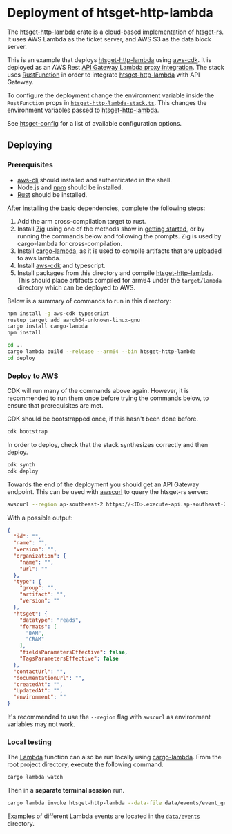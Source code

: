 # Deployment of htsget-http-lambda

The [htsget-http-lambda] crate is a cloud-based implementation of [htsget-rs]. It uses AWS Lambda as the ticket server, and AWS S3 as the data block server. 

This is an example that deploys [htsget-http-lambda] using [aws-cdk]. It is deployed as an AWS Rest [API Gateway Lambda proxy 
integration][aws-api-gateway]. The stack uses [RustFunction][rust-function] in order to integrate [htsget-http-lambda]
with API Gateway.

To configure the deployment change the environment variable inside the `RustFunction` props in 
[`htsget-http-lambda-stack.ts`][htsget-http-lambda-stack]. This changes the environment variables passed to [htsget-http-lambda].

See [htsget-config] for a list of available configuration options.

[htsget-rs]: https://github.com/umccr/htsget-rs
[htsget-http-lambda]: ../htsget-http-lambda
[htsget-config]: ../htsget-config
[htsget-http-lambda-stack]: lib/htsget-http-lambda-stack.ts
[aws-cdk]: https://docs.aws.amazon.com/cdk/v2/guide/getting_started.html
[aws-api-gateway]: https://docs.aws.amazon.com/apigateway/latest/developerguide/set-up-lambda-proxy-integrations.html
[rust-function]: https://www.npmjs.com/package/rust.aws-cdk-lambda

## Deploying

### Prerequisites

* [aws-cli] should installed and authenticated in the shell.
* Node.js and [npm] should be installed.
* [Rust][rust] should be installed.

After installing the basic dependencies, complete the following steps:

1. Add the arm cross-compilation target to rust.
3. Install [Zig][zig] using one of the methods show in [getting started][zig-getting-started], or by running the commands below and following the prompts. Zig is used by cargo-lambda for cross-compilation.
2. Install [cargo-lambda], as it is used to compile artifacts that are uploaded to aws lambda.
4. Install [aws-cdk] and typescript.
4. Install packages from this directory and compile [htsget-http-lambda]. This should place artifacts compiled for arm64 under the `target/lambda` directory which can be deployed to AWS.

Below is a summary of commands to run in this directory:

```sh
npm install -g aws-cdk typescript
rustup target add aarch64-unknown-linux-gnu
cargo install cargo-lambda
npm install

cd ..
cargo lambda build --release --arm64 --bin htsget-http-lambda
cd deploy
```

[aws-cdk]: https://docs.aws.amazon.com/cdk/v2/guide/getting_started.html
[aws-cli]: https://docs.aws.amazon.com/cli/latest/userguide/getting-started-install.html
[npm]: https://docs.npmjs.com/downloading-and-installing-node-js-and-npm
[rust]: https://www.rust-lang.org/tools/install
[zig]: https://ziglang.org/
[zig-getting-started]: https://ziglang.org/learn/getting-started/

### Deploy to AWS

CDK will run many of the commands above again. However, it is recommended to run them once before trying the commands below,
to ensure that prerequisites are met.

CDK should be bootstrapped once, if this hasn't been done before.

```sh
cdk bootstrap
```

In order to deploy, check that the 
stack synthesizes correctly and then deploy.

```sh
cdk synth
cdk deploy
```

Towards the end of the deployment you should get an API Gateway endpoint. This can be used with [awscurl] to query the htsget-rs server:

```sh
awscurl --region ap-southeast-2 https://<ID>.execute-api.ap-southeast-2.amazonaws.com/prod/reads/service-info
```

With a possible output:
```json
{
  "id": "",
  "name": "",
  "version": "",
  "organization": {
    "name": "",
    "url": ""
  },
  "type": {
    "group": "",
    "artifact": "",
    "version": ""
  },
  "htsget": {
    "datatype": "reads",
    "formats": [
      "BAM",
      "CRAM"
    ],
    "fieldsParametersEffective": false,
    "TagsParametersEffective": false
  },
  "contactUrl": "",
  "documentationUrl": "",
  "createdAt": "",
  "UpdatedAt": "",
  "environment": ""
}
```

It's recommended to use the `--region` flag with `awscurl` as environment variables may not work.

[awscurl]: https://github.com/okigan/awscurl

### Local testing

The [Lambda][htsget-http-lambda] function can also be run locally using [cargo-lambda]. From the root project directory, execute the following command.

```sh
cargo lambda watch
```

Then in a **separate terminal session** run.

```sh
cargo lambda invoke htsget-http-lambda --data-file data/events/event_get.json
```

Examples of different Lambda events are located in the [`data/events`][data-events] directory.

[htsget-http-lambda]: ../htsget-http-lambda
[cargo-lambda]: https://github.com/cargo-lambda/cargo-lambda
[data-events]: ../data/events
